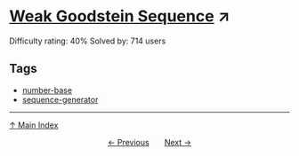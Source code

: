 # [Weak Goodstein Sequence](https://projecteuler.net/problem=396) ↗️

Difficulty rating: 40%
Solved by: 714 users
## Tags

- [number-base](../tags/number-base.md)
- [sequence-generator](../tags/sequence-generator.md)



---

[↑ Main Index](../README.md)


<div align=center><a href='395.md'>← Previous</a> &nbsp;&nbsp; &nbsp;&nbsp;  <a href='397.md'>Next →</a></div>
